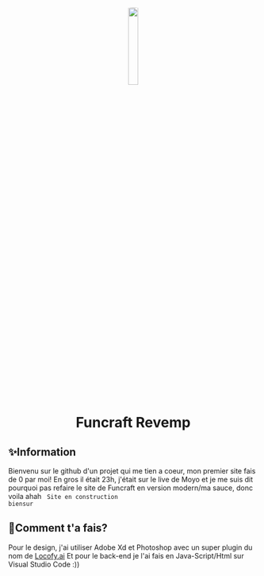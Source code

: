 <div align="center">
  <img src="![image](https://user-images.githubusercontent.com/59174414/236678660-58fb58a3-7eac-4348-97a3-b8f7d4eb6581.png)" style="width: 20%; border-radius: 50px;">
</div>
<h1 align="center">Funcraft Revemp</h1>

## ✨Information

Bienvenu sur le github d'un projet qui me tien a coeur, mon premier site fais de 0 par moi!
En gros il était 23h, j'était sur le live de Moyo et je me suis dit pourquoi pas refaire le site de Funcraft en version modern/ma sauce, donc voila ahah
<code>
  Site en construction biensur
</code>

## 🤯Comment t'a fais?

Pour le design, j'ai utiliser Adobe Xd et Photoshop avec un super plugin du nom de [Locofy.ai](https://www.locofy.ai/)
Et pour le back-end je l'ai fais en Java-Script/Html sur Visual Studio Code :))
